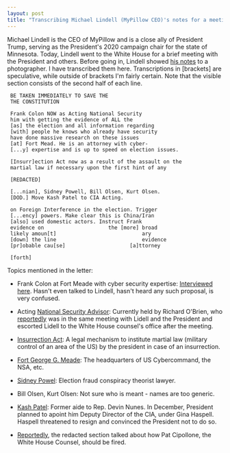 ```yaml
---
layout: post
title: "Transcribing Michael Lindell (MyPillow CEO)'s notes for a meeting at the White House"
---
```


Michael Lindell is the CEO of MyPillow and is a close ally of President Trump, serving as the President's 2020 campaign chair for the state of Minnesota.
Today, Lindell went to the White House for a brief meeting with the President and others.
Before going in, Lindell showed
[his notes](https://twitter.com/jabinbotsford/status/1350186100564905985/photo/1) to a photographer.
I have transcribed them here. Transcriptions in [brackets] are speculative,
while outside of brackets I'm fairly certain.
Note that the visible section consists of the second half of each line.

```
 BE TAKEN IMMEDIATELY TO SAVE THE
 THE CONSTITUTION
 
 Frank Colon NOW as Acting National Security
 him with getting the evidence of ALL the
 [as] the election and all information regarding
 [with] people he knows who already have security
 have done massive research on these issues
 [at] Fort Mead. He is an attorney with cyber-
 [...y] expertise and is up to speed on election issues.
 
 [Insurr]ection Act now as a result of the assault on the
 martial law if necessary upon the first hint of any
 
 [REDACTED]
 
 [...nian], Sidney Powell, Bill Olsen, Kurt Olsen.
 [DOD.] Move Kash Patel to CIA Acting.
 
 on Foreign Interference in the election. Trigger
 [...ency] powers. Make clear this is China/Iran
 [also] used domestic actors. Instruct Frank
 evidence on                     the [more] broad
 likely amoun[t]                            ary
 [down] the line                            evidence
 [pr]obable cau[se]                     [a]ttorney
 
 [forth]
```

Topics mentioned in the letter:

* Frank Colon at Fort Meade with cyber security expertise: [Interviewed here](https://nymag.com/intelligencer/2021/01/frank-colon-who-mike-lindell-wants-for-a-coup-is-confused.html).
  Hasn't even talked to Lindell, hasn't heard any such proposal, is very confused.
  
* Acting [National Security Advisor](https://en.wikipedia.org/wiki/National_Security_Advisor_(United_States)}):
  Currently held by Richard O'Brien, who [reportedly](https://twitter.com/maggieNYT/status/1350249903101005824?s=20)
  was in the same meeting with Lidell and the President and escorted Lidell to the White House counsel's office
  after the meeting.

* [Insurrection Act](https://en.wikipedia.org/wiki/Insurrection_Act_of_1807):
  A legal mechanism to institute martial law (military control of an area of the US)
  by the president in case of an insurrection.
  
* [Fort George G. Meade](https://en.wikipedia.org/wiki/Fort_George_G._Meade):
  The headquarters of US Cybercommand, the NSA, etc.
  
* [Sidney Powel](https://en.wikipedia.org/wiki/Sidney_Powell): Election fraud conspiracy theorist lawyer.

* Bill Olsen, Kurt Olsen: Not sure who is meant - names are too generic.

* [Kash Patel](https://www.axios.com/kash-patel-cia-gina-haspel-757b92c0-82a5-457b-bde8-d0d683ee222e.html):
  Former aide to Rep. Devin Nunes. In December, President planned to apoint him Deputy Director of the CIA, under Gina Haspell.
  Haspell threatened to resign and convinced the President not to do so.
  
* [Reportedly](https://twitter.com/maggieNYT/status/1350249903101005824?s=20),
  the redacted section talked about how Pat Cipollone, the White House Counsel,
  should be fired.
